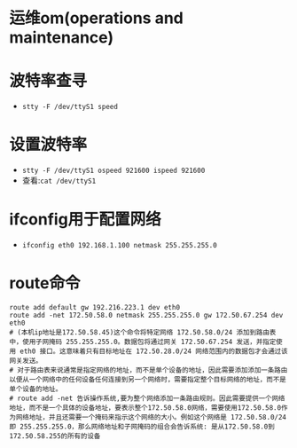 # 运维om(operations and maintenance)

# 波特率查寻

- `stty -F /dev/ttyS1 speed`

# 设置波特率

- `stty -F /dev/ttyS1 ospeed 921600 ispeed 921600`
- 查看:`cat /dev/ttyS1`

# ifconfig用于配置网络

- `ifconfig eth0 192.168.1.100 netmask 255.255.255.0`

# route命令

```
route add default gw 192.216.223.1 dev eth0
route add -net 172.50.58.0 netmask 255.255.255.0 gw 172.50.67.254 dev eth0  
# (本机ip地址是172.50.58.45)这个命令将特定网络 172.50.58.0/24 添加到路由表中，使用子网掩码 255.255.255.0。数据包将通过网关 172.50.67.254 发送，并指定使用 eth0 接口。这意味着只有目标地址在 172.50.28.0/24 网络范围内的数据包才会通过该网关发送。
# 对于路由表来说通常是指定网络的地址，而不是单个设备的地址，因此需要添加添加一条路由以便从一个网络中的任何设备任何连接到另一个网络时，需要指定整个目标网络的地址，而不是单个设备的地址。
# route add -net 告诉操作系统,要为整个网络添加一条路由规则。因此需要提供一个网络地址，而不是一个具体的设备地址，要表示整个172.50.58.0网络，需要使用172.50.58.0作为网络地址，并且还需要一个掩码来指示这个网络的大小。例如这个网络是 172.50.58.0/24 即 255.255.255.0，那么网络地址和子网掩码的组合会告诉系统: 是从172.50.58.0到172.50.58.255的所有的设备
```

